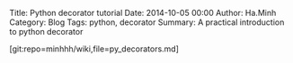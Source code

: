 Title: Python decorator tutorial
Date: 2014-10-05 00:00
Author: Ha.Minh
Category: Blog
Tags: python, decorator
Summary: A practical introduction to python decorator

[git:repo=minhhh/wiki,file=py_decorators.md]
